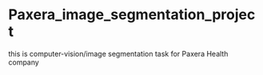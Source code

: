 # Paxera_image_segmentation_project
this is computer-vision/image segmentation task for Paxera Health company
